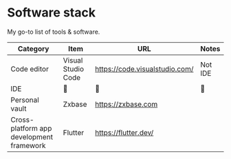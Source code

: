 # Software stack

My go-to list of tools & software.

| Category | Item | URL | Notes |
| -------- | ---- | --- | ----- |
| Code editor | Visual Studio Code | https://code.visualstudio.com/ | Not IDE |
| IDE         | 🛑 | 🛑 | 🛑 |
| Personal vault | Zxbase | https://zxbase.com ||
| Cross-platform app development framework | Flutter | https://flutter.dev/ ||

